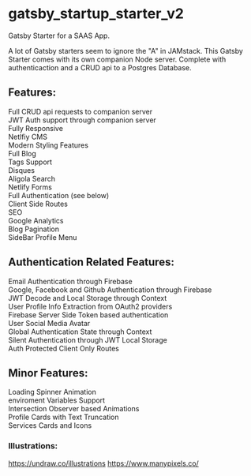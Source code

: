 # gatsby_startup_starter_v2


Gatsby Starter for a SAAS App.   


A lot of Gatsby starters seem to ignore the "A" in JAMstack. This Gatsby Starter comes with its own companion Node server. Complete with authenticaction and a CRUD api to a Postgres Database.  


## Features:  
Full CRUD api requests to companion server  
JWT Auth support through companion server  
Fully Responsive  
Netlfiy CMS  
Modern Styling Features  
Full Blog  
Tags Support  
Disques  
Aligola Search  
Netlify Forms  
Full Authentication (see below)  
Client Side Routes  
SEO  
Google Analytics  
Blog Pagination  
SideBar Profile Menu  


## Authentication Related Features:   
Email Authentication through Firebase  
Google, Facebook and Github Authentication through Firebase  
JWT Decode and Local Storage through Context  
User Profile Info Extraction from OAuth2 providers  
Firebase Server Side Token based authentication  
User Social Media Avatar  
Global Authentication State through Context  
Silent Authentication through JWT Local Storage  
Auth Protected Client Only Routes  


## Minor Features:  
Loading Spinner Animation  
enviroment Variables Support  
Intersection Observer based Animations  
Profile Cards with Text Truncation  
Services Cards and Icons  


### Illustrations:  
https://undraw.co/illustrations
https://www.manypixels.co/









